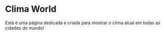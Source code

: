 # Clima World

Está é uma página dedicada e criada para mostrar o clima atual em todas as cidades do mundo!

